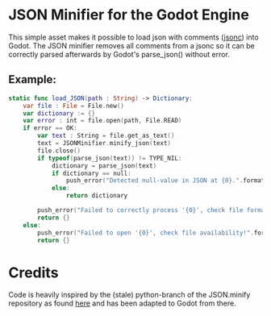 # JSON Minifier for the Godot Engine

This simple asset makes it possible to load json with comments ([jsonc](https://github.com/Microsoft/node-jsonc-parser)) into Godot.
The JSON minifier removes all comments from a jsonc so it can be correctly parsed afterwards by Godot's parse_json() without error.

## Example:

```Swift
static func load_JSON(path : String) -> Dictionary:
    var file : File = File.new()
	var dictionary := {}
	var error : int = file.open(path, File.READ)
	if error == OK:
		var text : String = file.get_as_text()
        text = JSONMinifier.minify_json(text)
		file.close()
		if typeof(parse_json(text)) != TYPE_NIL:
			dictionary = parse_json(text)
			if dictionary == null:
				push_error("Detected null-value in JSON at {0}.".format([path]))
			else:
				return dictionary

		push_error("Failed to correctly process '{0}', check file format!".format([path]))
		return {}
	else:
		push_error("Failed to open '{0}', check file availability!".format([path]))
		return {}
```

# Credits

Code is heavily inspired by the (stale) python-branch of the JSON.minify repository as found [here](https://github.com/getify/JSON.minify/tree/python)
and has been adapted to Godot from there.

